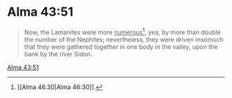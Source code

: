 # Alma 43:51

> Now, the Lamanites were more <u>numerous</u>[^a], yea, by more than double the number of the Nephites; nevertheless, they were driven insomuch that they were gathered together in one body in the valley, upon the bank by the river Sidon.

[Alma 43:51](https://www.churchofjesuschrist.org/study/scriptures/bofm/alma/43?lang=eng&id=p51#p51)


[^a]: [[Alma 46.30|Alma 46:30]].  
